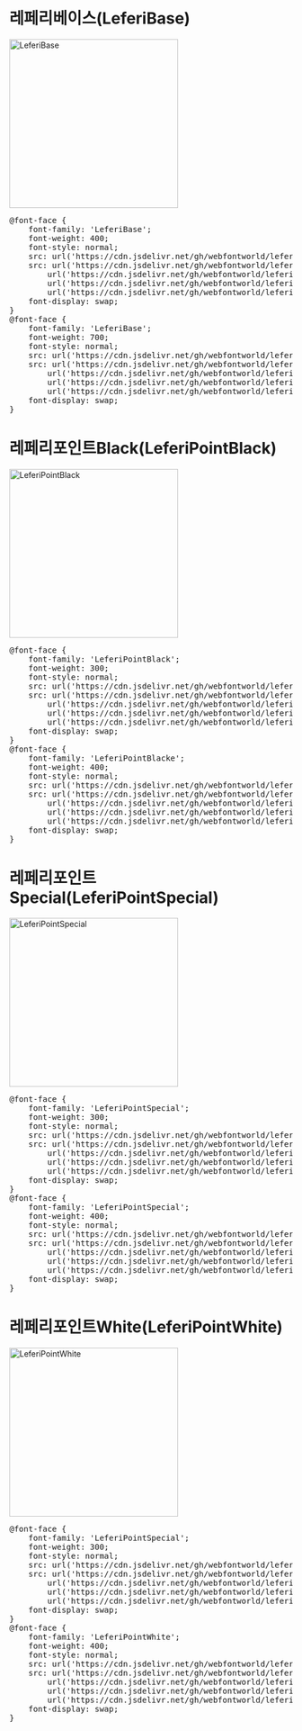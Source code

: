 # 레페리베이스(LeferiBase)

<a href="https://wess.tistory.com" target="_blank">
    <img src="https://webfontworld.github.io/leferi/LeferiBase.jpg" alt="LeferiBase" style="width:300px">
</a>

<pre>
@font-face {
    font-family: 'LeferiBase';
    font-weight: 400;
    font-style: normal;
    src: url('https://cdn.jsdelivr.net/gh/webfontworld/leferi/LeferiBaseRegular.eot');
    src: url('https://cdn.jsdelivr.net/gh/webfontworld/leferi/LeferiBaseRegular.eot?#iefix') format('embedded-opentype'),
        url('https://cdn.jsdelivr.net/gh/webfontworld/leferi/LeferiBaseRegular.woff2') format('woff2'),
        url('https://cdn.jsdelivr.net/gh/webfontworld/leferi/LeferiBaseRegular.woff') format('woff'),
        url('https://cdn.jsdelivr.net/gh/webfontworld/leferi/LeferiBaseRegular.ttf') format("truetype");
    font-display: swap;
}
@font-face {
    font-family: 'LeferiBase';
    font-weight: 700;
    font-style: normal;
    src: url('https://cdn.jsdelivr.net/gh/webfontworld/leferi/LeferiBaseBold.eot');
    src: url('https://cdn.jsdelivr.net/gh/webfontworld/leferi/LeferiBaseBold.eot?#iefix') format('embedded-opentype'),
        url('https://cdn.jsdelivr.net/gh/webfontworld/leferi/LeferiBaseBold.woff2') format('woff2'),
        url('https://cdn.jsdelivr.net/gh/webfontworld/leferi/LeferiBaseBold.woff') format('woff'),
        url('https://cdn.jsdelivr.net/gh/webfontworld/leferi/LeferiBaseBold.ttf') format("truetype");
    font-display: swap;
}
</pre>

# 레페리포인트Black(LeferiPointBlack)

<a href="https://wess.tistory.com" target="_blank">
    <img src="https://webfontworld.github.io/leferi/LeferiPointBlack.jpg" alt="LeferiPointBlack" style="width:300px">
</a>

<pre>
@font-face {
    font-family: 'LeferiPointBlack';
    font-weight: 300;
    font-style: normal;
    src: url('https://cdn.jsdelivr.net/gh/webfontworld/leferi/LeferiPointBlack.eot');
    src: url('https://cdn.jsdelivr.net/gh/webfontworld/leferi/LeferiPointBlack.eot?#iefix') format('embedded-opentype'),
        url('https://cdn.jsdelivr.net/gh/webfontworld/leferi/LeferiPointBlack.woff2') format('woff2'),
        url('https://cdn.jsdelivr.net/gh/webfontworld/leferi/LeferiPointBlack.woff') format('woff'),
        url('https://cdn.jsdelivr.net/gh/webfontworld/leferi/LeferiPointBlack.ttf') format("truetype");
    font-display: swap;
}
@font-face {
    font-family: 'LeferiPointBlacke';
    font-weight: 400;
    font-style: normal;
    src: url('https://cdn.jsdelivr.net/gh/webfontworld/leferi/LeferiPointBlackOblique.eot');
    src: url('https://cdn.jsdelivr.net/gh/webfontworld/leferi/LeferiPointBlackOblique.eot?#iefix') format('embedded-opentype'),
        url('https://cdn.jsdelivr.net/gh/webfontworld/leferi/LeferiPointBlackOblique.woff2') format('woff2'),
        url('https://cdn.jsdelivr.net/gh/webfontworld/leferi/LeferiPointBlackOblique.woff') format('woff'),
        url('https://cdn.jsdelivr.net/gh/webfontworld/leferi/LeferiPointBlackOblique.ttf') format("truetype");
    font-display: swap;
}
</pre>

# 레페리포인트Special(LeferiPointSpecial)

<a href="https://wess.tistory.com" target="_blank">
    <img src="https://webfontworld.github.io/leferi/LeferiPointSpecial.jpg" alt="LeferiPointSpecial" style="width:300px">
</a>

<pre>
@font-face {
    font-family: 'LeferiPointSpecial';
    font-weight: 300;
    font-style: normal;
    src: url('https://cdn.jsdelivr.net/gh/webfontworld/leferi/LeferiPointSpecial.eot');
    src: url('https://cdn.jsdelivr.net/gh/webfontworld/leferi/LeferiPointSpecial.eot?#iefix') format('embedded-opentype'),
        url('https://cdn.jsdelivr.net/gh/webfontworld/leferi/LeferiPointSpecial.woff2') format('woff2'),
        url('https://cdn.jsdelivr.net/gh/webfontworld/leferi/LeferiPointSpecial.woff') format('woff'),
        url('https://cdn.jsdelivr.net/gh/webfontworld/leferi/LeferiPointSpecial.ttf') format("truetype");
    font-display: swap;
}
@font-face {
    font-family: 'LeferiPointSpecial';
    font-weight: 400;
    font-style: normal;
    src: url('https://cdn.jsdelivr.net/gh/webfontworld/leferi/LeferiPointSpecialItalic.eot');
    src: url('https://cdn.jsdelivr.net/gh/webfontworld/leferi/LeferiPointSpecialItalic.eot?#iefix') format('embedded-opentype'),
        url('https://cdn.jsdelivr.net/gh/webfontworld/leferi/LeferiPointSpecialItalic.woff2') format('woff2'),
        url('https://cdn.jsdelivr.net/gh/webfontworld/leferi/LeferiPointSpecialItalic.woff') format('woff'),
        url('https://cdn.jsdelivr.net/gh/webfontworld/leferi/LeferiPointSpecialItalic.ttf') format("truetype");
    font-display: swap;
}
</pre>

# 레페리포인트White(LeferiPointWhite)

<a href="https://wess.tistory.com" target="_blank">
    <img src="https://webfontworld.github.io/leferi/LeferiPointWhite.jpg" alt="LeferiPointWhite" style="width:300px">
</a>

<pre>
@font-face {
    font-family: 'LeferiPointSpecial';
    font-weight: 300;
    font-style: normal;
    src: url('https://cdn.jsdelivr.net/gh/webfontworld/leferi/LeferiPointWhite.eot');
    src: url('https://cdn.jsdelivr.net/gh/webfontworld/leferi/LeferiPointWhite.eot?#iefix') format('embedded-opentype'),
        url('https://cdn.jsdelivr.net/gh/webfontworld/leferi/LeferiPointWhite.woff2') format('woff2'),
        url('https://cdn.jsdelivr.net/gh/webfontworld/leferi/LeferiPointWhite.woff') format('woff'),
        url('https://cdn.jsdelivr.net/gh/webfontworld/leferi/LeferiPointWhite.ttf') format("truetype");
    font-display: swap;
}
@font-face {
    font-family: 'LeferiPointWhite';
    font-weight: 400;
    font-style: normal;
    src: url('https://cdn.jsdelivr.net/gh/webfontworld/leferi/LeferiPointWhiteOblique.eot');
    src: url('https://cdn.jsdelivr.net/gh/webfontworld/leferi/LeferiPointWhiteOblique.eot?#iefix') format('embedded-opentype'),
        url('https://cdn.jsdelivr.net/gh/webfontworld/leferi/LeferiPointWhiteOblique.woff2') format('woff2'),
        url('https://cdn.jsdelivr.net/gh/webfontworld/leferi/LeferiPointWhiteOblique.woff') format('woff'),
        url('https://cdn.jsdelivr.net/gh/webfontworld/leferi/LeferiPointWhiteOblique.ttf') format("truetype");
    font-display: swap;
}
</pre>


